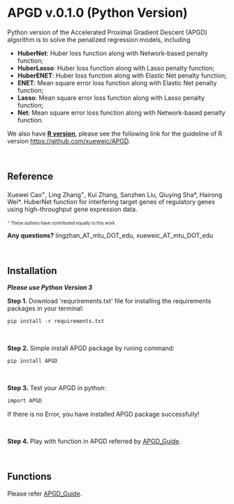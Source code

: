 <!-- README.md is generated from README.Rmd. Please edit that file -->

# APGD v.0.1.0 (Python Version)

<!-- badges: start -->

Python version of the Accelerated Proximal Gradient Descent (APGD) algorithm is to solve the penalized regression models, including 

- **HuberNet**: Huber loss function along with Network-based penalty function;
- **HuberLasso**: Huber loss function along with Lasso penalty function;
- **HuberENET**: Huber loss function along with Elastic Net penalty function;
- **ENET**: Mean square error loss function along with Elastic Net penalty function;
- **Lasso**: Mean square error loss function along with Lasso penalty function;
- **Net**: Mean square error loss function along with Network-based penalty function.

We also have [**R version**](https://github.com/xueweic/APGD), please see the following link for the guideline of R version https://github.com/xueweic/APGD.

&emsp;&emsp;

## Reference
Xuewei Cao<sup>+</sup>, Ling Zhang<sup>+</sup>, Kui Zhang, Sanzhen Liu, Qiuying Sha*, Hairong Wei*. HuberNet function for interfering target genes of regulatory genes using high-throughput gene expression data.

<sub><sup> <sup>+</sup> These authors have contributed equally to this work </sup></sub>

**Any questions?** lingzhan_AT_mtu_DOT_edu, xueweic_AT_mtu_DOT_edu

&emsp;&emsp;

## Installation

***Please use Python Version 3***

**Step 1.** Download 'requrirements.txt' file for installing the requirements packages in your terminal:

``` r
pip install -r requirements.txt
```
&emsp;

**Step 2.** Simple install APGD package by runing command:

``` r
pip install APGD
```
&emsp;

**Step 3.** Test your APGD in python:

``` r
import APGD
```

If there is no Error, you have installed APGD package successfully!

&emsp; &emsp;

**Step 4.** Play with function in APGD referred by [APGD_Guide](https://github.com/tobefuture/APGD/blob/main/APGD_Guide.pdf).

&emsp; &emsp;

## Functions

Please refer [APGD_Guide](https://github.com/tobefuture/APGD/blob/main/APGD_Guide.pdf).
